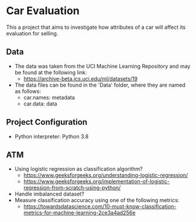 # Car Evaluation

This a project that aims to investigate how attributes of a car will affect its evaluation for selling.

## Data
* The data was taken from the UCI Machine Learning Repository and may be found at the following link:
    * https://archive-beta.ics.uci.edu/ml/datasets/19
* The data files can be found in the 'Data' folder, where they are named as follows:
    * car.names: metadata
    * car.data: data

## Project Configuration
* Python interpreter: Python 3.8

## ATM
* Using logistic regression as classification algorithm?
  * https://www.geeksforgeeks.org/understanding-logistic-regression/
  * https://www.geeksforgeeks.org/implementation-of-logistic-regression-from-scratch-using-python/
* Handle imbalanced dataset?
* Measure classification accuracy using one of the following metrics:
  * https://towardsdatascience.com/10-must-know-classification-metrics-for-machine-learning-2ce3a4ad256e